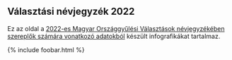 ## Választási névjegyzék 2022

Ez az oldal a [2022-es Magyar Országgyűlési Választások névjegyzékében szereplők számára vonatkozó adatokból](https://github.com/kiss-oliver/106) készült infografikákat tartalmaz. 


{% include foobar.html %}
